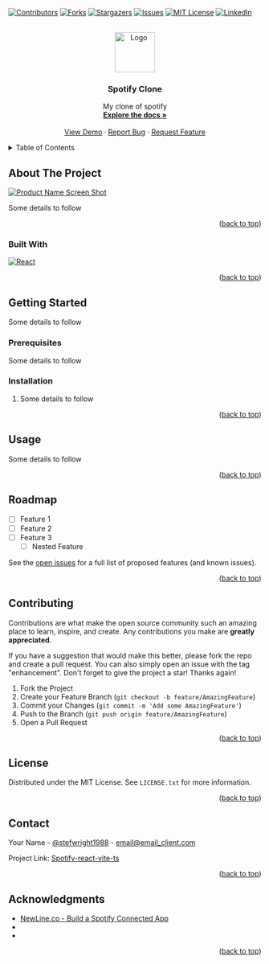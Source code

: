 <!-- Improved compatibility of back to top link: See: https://github.com/othneildrew/Best-README-Template/pull/73 -->

<a name="readme-top"></a>

<!--
*** Thanks for checking out the Best-README-Template. If you have a suggestion
*** that would make this better, please fork the repo and create a pull request
*** or simply open an issue with the tag "enhancement".
*** Don't forget to give the project a star!
*** Thanks again! Now go create something AMAZING! :D
-->

<!-- PROJECT SHIELDS -->
<!--
*** I'm using markdown "reference style" links for readability.
*** Reference links are enclosed in brackets [ ] instead of parentheses ( ).
*** See the bottom of this document for the declaration of the reference variables
*** for contributors-url, forks-url, etc. This is an optional, concise syntax you may use.
*** https://www.markdownguide.org/basic-syntax/#reference-style-links
-->

[![Contributors][contributors-shield]][contributors-url]
[![Forks][forks-shield]][forks-url]
[![Stargazers][stars-shield]][stars-url]
[![Issues][issues-shield]][issues-url]
[![MIT License][license-shield]][license-url]
[![LinkedIn][linkedin-shield]][linkedin-url]

<!-- PROJECT LOGO -->
<br />
<div align="center">
  <a href="https://github.com/stefanwright1988/spotify-react-vite-ts">
    <img src="images/logo.png" alt="Logo" width="80" height="80">
  </a>

<h3 align="center">Spotify Clone</h3>

  <p align="center">
    My clone of spotify
    <br />
    <a href="https://github.com/stefanwright1988/spotify-react-vite-ts"><strong>Explore the docs »</strong></a>
    <br />
    <br />
    <a href="https://github.com/stefanwright1988/spotify-react-vite-ts">View Demo</a>
    ·
    <a href="https://github.com/stefanwright1988/spotify-react-vite-ts/issues">Report Bug</a>
    ·
    <a href="https://github.com/stefanwright1988/spotify-react-vite-ts/issues">Request Feature</a>
  </p>
</div>

<!-- TABLE OF CONTENTS -->
<details>
  <summary>Table of Contents</summary>
  <ol>
    <li>
      <a href="#about-the-project">About The Project</a>
      <ul>
        <li><a href="#built-with">Built With</a></li>
      </ul>
    </li>
    <li>
      <a href="#getting-started">Getting Started</a>
      <ul>
        <li><a href="#prerequisites">Prerequisites</a></li>
        <li><a href="#installation">Installation</a></li>
      </ul>
    </li>
    <li><a href="#usage">Usage</a></li>
    <li><a href="#roadmap">Roadmap</a></li>
    <li><a href="#contributing">Contributing</a></li>
    <li><a href="#license">License</a></li>
    <li><a href="#contact">Contact</a></li>
    <li><a href="#acknowledgments">Acknowledgments</a></li>
  </ol>
</details>

<!-- ABOUT THE PROJECT -->

## About The Project

[![Product Name Screen Shot][product-screenshot]](https://example.com)

Some details to follow

<p align="right">(<a href="#readme-top">back to top</a>)</p>

### Built With

[![React][react.js]][react-url]

<p align="right">(<a href="#readme-top">back to top</a>)</p>

<!-- GETTING STARTED -->

## Getting Started

Some details to follow

### Prerequisites

Some details to follow

### Installation

1. Some details to follow

<p align="right">(<a href="#readme-top">back to top</a>)</p>

<!-- USAGE EXAMPLES -->

## Usage

Some details to follow

<p align="right">(<a href="#readme-top">back to top</a>)</p>

<!-- ROADMAP -->

## Roadmap

- [ ] Feature 1
- [ ] Feature 2
- [ ] Feature 3
  - [ ] Nested Feature

See the [open issues](https://github.com/stefanwright1988/spotify-react-vite-ts/issues) for a full list of proposed features (and known issues).

<p align="right">(<a href="#readme-top">back to top</a>)</p>

<!-- CONTRIBUTING -->

## Contributing

Contributions are what make the open source community such an amazing place to learn, inspire, and create. Any contributions you make are **greatly appreciated**.

If you have a suggestion that would make this better, please fork the repo and create a pull request. You can also simply open an issue with the tag "enhancement".
Don't forget to give the project a star! Thanks again!

1. Fork the Project
2. Create your Feature Branch (`git checkout -b feature/AmazingFeature`)
3. Commit your Changes (`git commit -m 'Add some AmazingFeature'`)
4. Push to the Branch (`git push origin feature/AmazingFeature`)
5. Open a Pull Request

<p align="right">(<a href="#readme-top">back to top</a>)</p>

<!-- LICENSE -->

## License

Distributed under the MIT License. See `LICENSE.txt` for more information.

<p align="right">(<a href="#readme-top">back to top</a>)</p>

<!-- CONTACT -->

## Contact

Your Name - [@stefwright1988](https://twitter.com/stefwright1988) - email@email_client.com

Project Link: [Spotify-react-vite-ts](https://github.com/stefanwright1988/spotify-react-vite-ts)

<p align="right">(<a href="#readme-top">back to top</a>)</p>

<!-- ACKNOWLEDGMENTS -->

## Acknowledgments

- [NewLine.co - Build a Spotify Connected App](https://www.newline.co/courses/build-a-spotify-connected-app/implementing-the-authorization-code-flow#set-up-the-callback-route-handler)
- []()
- []()

<p align="right">(<a href="#readme-top">back to top</a>)</p>

<!-- MARKDOWN LINKS & IMAGES -->
<!-- https://www.markdownguide.org/basic-syntax/#reference-style-links -->

[contributors-shield]: https://img.shields.io/github/contributors/stefanwright1988/spotify-react-vite-ts.svg?style=for-the-badge
[contributors-url]: https://github.com/stefanwright1988/spotify-react-vite-ts/graphs/contributors
[forks-shield]: https://img.shields.io/github/forks/stefanwright1988/spotify-react-vite-ts.svg?style=for-the-badge
[forks-url]: https://github.com/stefanwright1988/spotify-react-vite-ts/network/members
[stars-shield]: https://img.shields.io/github/stars/stefanwright1988/spotify-react-vite-ts.svg?style=for-the-badge
[stars-url]: https://github.com/stefanwright1988/spotify-react-vite-ts/stargazers
[issues-shield]: https://img.shields.io/github/issues/stefanwright1988/spotify-react-vite-ts.svg?style=for-the-badge
[issues-url]: https://github.com/stefanwright1988/spotify-react-vite-ts/issues
[license-shield]: https://img.shields.io/github/license/stefanwright1988/spotify-react-vite-ts.svg?style=for-the-badge
[license-url]: https://github.com/stefanwright1988/spotify-react-vite-ts/blob/master/LICENSE.txt
[linkedin-shield]: https://img.shields.io/badge/-LinkedIn-black.svg?style=for-the-badge&logo=linkedin&colorB=555
[linkedin-url]: https://linkedin.com/in/linkedin_username
[product-screenshot]: images/screenshot.png
[next.js]: https://img.shields.io/badge/next.js-000000?style=for-the-badge&logo=nextdotjs&logoColor=white
[next-url]: https://nextjs.org/
[react.js]: https://img.shields.io/badge/React-20232A?style=for-the-badge&logo=react&logoColor=61DAFB
[react-url]: https://reactjs.org/
[vue.js]: https://img.shields.io/badge/Vue.js-35495E?style=for-the-badge&logo=vuedotjs&logoColor=4FC08D
[vue-url]: https://vuejs.org/
[angular.io]: https://img.shields.io/badge/Angular-DD0031?style=for-the-badge&logo=angular&logoColor=white
[angular-url]: https://angular.io/
[svelte.dev]: https://img.shields.io/badge/Svelte-4A4A55?style=for-the-badge&logo=svelte&logoColor=FF3E00
[svelte-url]: https://svelte.dev/
[laravel.com]: https://img.shields.io/badge/Laravel-FF2D20?style=for-the-badge&logo=laravel&logoColor=white
[laravel-url]: https://laravel.com
[bootstrap.com]: https://img.shields.io/badge/Bootstrap-563D7C?style=for-the-badge&logo=bootstrap&logoColor=white
[bootstrap-url]: https://getbootstrap.com
[jquery.com]: https://img.shields.io/badge/jQuery-0769AD?style=for-the-badge&logo=jquery&logoColor=white
[jquery-url]: https://jquery.com
